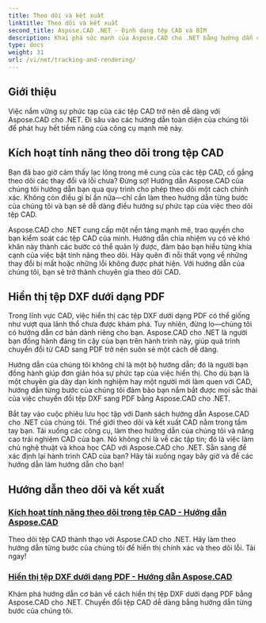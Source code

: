 ```yaml
---
title: Theo dõi và kết xuất
linktitle: Theo dõi và kết xuất
second_title: Aspose.CAD .NET - Định dạng tệp CAD và BIM
description: Khai phá sức mạnh của Aspose.CAD cho .NET bằng hướng dẫn của chúng tôi. Tìm hiểu cách bật tính năng theo dõi trong tệp CAD và hiển thị liền mạch các tệp DXF dưới dạng PDF.
type: docs
weight: 31
url: /vi/net/tracking-and-rendering/
---
```


## Giới thiệu

Việc nắm vững sự phức tạp của các tệp CAD trở nên dễ dàng với Aspose.CAD cho .NET. Đi sâu vào các hướng dẫn toàn diện của chúng tôi để phát huy hết tiềm năng của công cụ mạnh mẽ này. 

## Kích hoạt tính năng theo dõi trong tệp CAD

Bạn đã bao giờ cảm thấy lạc lõng trong mê cung của các tệp CAD, cố gắng theo dõi các thay đổi và lỗi chưa? Đừng sợ! Hướng dẫn Aspose.CAD của chúng tôi hướng dẫn bạn qua quy trình cho phép theo dõi một cách chính xác. Không còn điều gì bí ẩn nữa—chỉ cần làm theo hướng dẫn từng bước của chúng tôi và bạn sẽ dễ dàng điều hướng sự phức tạp của việc theo dõi tệp CAD.

Aspose.CAD cho .NET cung cấp một nền tảng mạnh mẽ, trao quyền cho bạn kiểm soát các tệp CAD của mình. Hướng dẫn chia nhiệm vụ có vẻ khó khăn này thành các bước có thể quản lý được, đảm bảo bạn hiểu từng khía cạnh của việc bật tính năng theo dõi. Hãy quên đi nỗi thất vọng về những thay đổi bị mất hoặc những lỗi không được phát hiện. Với hướng dẫn của chúng tôi, bạn sẽ trở thành chuyên gia theo dõi CAD.

## Hiển thị tệp DXF dưới dạng PDF

Trong lĩnh vực CAD, việc hiển thị các tệp DXF dưới dạng PDF có thể giống như vượt qua lãnh thổ chưa được khám phá. Tuy nhiên, đừng lo—chúng tôi có hướng dẫn cơ bản dành riêng cho bạn. Aspose.CAD cho .NET là người bạn đồng hành đáng tin cậy của bạn trên hành trình này, giúp quá trình chuyển đổi từ CAD sang PDF trở nên suôn sẻ một cách dễ dàng.

Hướng dẫn của chúng tôi không chỉ là một bộ hướng dẫn; đó là người bạn đồng hành giúp đơn giản hóa sự phức tạp của việc hiển thị. Cho dù bạn là một chuyên gia dày dạn kinh nghiệm hay một người mới làm quen với CAD, hướng dẫn từng bước của chúng tôi đảm bảo bạn nắm bắt được mọi sắc thái của việc chuyển đổi tệp DXF sang PDF bằng Aspose.CAD cho .NET.

Bắt tay vào cuộc phiêu lưu học tập với Danh sách hướng dẫn Aspose.CAD cho .NET của chúng tôi. Thế giới theo dõi và kết xuất CAD nằm trong tầm tay bạn. Tải xuống các công cụ, làm theo hướng dẫn của chúng tôi và nâng cao trải nghiệm CAD của bạn. Nó không chỉ là về các tập tin; đó là việc làm chủ nghệ thuật và khoa học CAD với Aspose.CAD cho .NET. Sẵn sàng để xác định lại hành trình CAD của bạn? Hãy tải xuống ngay bây giờ và để các hướng dẫn làm hướng dẫn cho bạn!
## Hướng dẫn theo dõi và kết xuất
### [Kích hoạt tính năng theo dõi trong tệp CAD - Hướng dẫn Aspose.CAD](./enabling-tracking-in-cad-files/)
Theo dõi tệp CAD thành thạo với Aspose.CAD cho .NET. Hãy làm theo hướng dẫn từng bước của chúng tôi để hiển thị chính xác và theo dõi lỗi. Tải ngay!
### [Hiển thị tệp DXF dưới dạng PDF - Hướng dẫn Aspose.CAD](./rendering-dxf-files-as-pdf/)
Khám phá hướng dẫn cơ bản về cách hiển thị tệp DXF dưới dạng PDF bằng Aspose.CAD cho .NET. Chuyển đổi tệp CAD dễ dàng bằng hướng dẫn từng bước của chúng tôi.